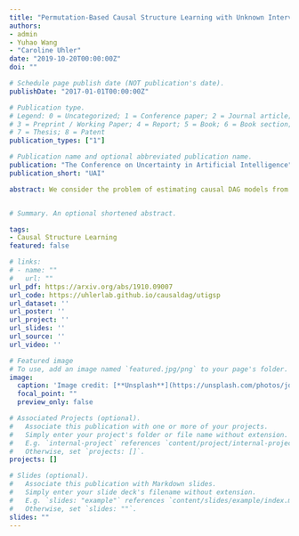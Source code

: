```yaml
---
title: "Permutation-Based Causal Structure Learning with Unknown Intervention Targets"
authors:
- admin
- Yuhao Wang 
- "Caroline Uhler"
date: "2019-10-20T00:00:00Z"
doi: ""

# Schedule page publish date (NOT publication's date).
publishDate: "2017-01-01T00:00:00Z"

# Publication type.
# Legend: 0 = Uncategorized; 1 = Conference paper; 2 = Journal article;
# 3 = Preprint / Working Paper; 4 = Report; 5 = Book; 6 = Book section;
# 7 = Thesis; 8 = Patent
publication_types: ["1"]

# Publication name and optional abbreviated publication name.
publication: "The Conference on Uncertainty in Artificial Intelligence"
publication_short: "UAI"

abstract: We consider the problem of estimating causal DAG models from a mix of observational and interventional data, when the intervention targets are partially or completely unknown. This problem is highly relevant for example in genomics, since gene knockout technologies are known to have off-target effects. We characterize the interventional Markov equivalence class of DAGs that can be identified from interventional data with unknown intervention targets. In addition, we propose a provably consistent algorithm for learning the interventional Markov equivalence class from such data. The proposed algorithm greedily searches over the space of permutations to minimize a novel score function. The algorithm is nonparametric, which is particularly important for applications to genomics, where the relationships between variables are often non-linear and the distribution non-Gaussian. We demonstrate the performance of our algorithm on synthetic and biological datasets.


# Summary. An optional shortened abstract. 

tags:
- Causal Structure Learning 
featured: false

# links:
# - name: ""
#   url: ""
url_pdf: https://arxiv.org/abs/1910.09007 
url_code: https://uhlerlab.github.io/causaldag/utigsp
url_dataset: ''
url_poster: ''
url_project: ''
url_slides: ''
url_source: ''
url_video: ''

# Featured image
# To use, add an image named `featured.jpg/png` to your page's folder. 
image:
  caption: 'Image credit: [**Unsplash**](https://unsplash.com/photos/jdD8gXaTZsc)'
  focal_point: ""
  preview_only: false

# Associated Projects (optional).
#   Associate this publication with one or more of your projects.
#   Simply enter your project's folder or file name without extension.
#   E.g. `internal-project` references `content/project/internal-project/index.md`.
#   Otherwise, set `projects: []`.
projects: []

# Slides (optional).
#   Associate this publication with Markdown slides.
#   Simply enter your slide deck's filename without extension.
#   E.g. `slides: "example"` references `content/slides/example/index.md`.
#   Otherwise, set `slides: ""`.
slides: "" 
---
```


